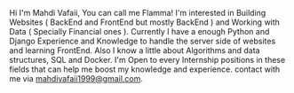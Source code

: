 Hi I'm Mahdi Vafaii, You can call me Flamma!
I'm interested in Building Websites ( BackEnd and FrontEnd but mostly BackEnd ) and Working with Data ( Specially Financial ones ).
Currently I have a enough Python and Django Experience and Knowledge to handle the server side of websites and learning FrontEnd.
Also I know a little about Algorithms and data structures, SQL and Docker.
I'm Open to every Internship positions in these fields that can help me boost my knowledge and experience.
contact with me via mahdivafaii1999@gmail.com.


